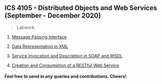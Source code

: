 ## ICS 4105 - Distributed Objects and Web Services (September - December 2020)

> Labwork:

1. [Message Passing Interface](https://github.com/AllanVikiru/DistributedObjectsWebServices/tree/mpi)

2. [Data Representation in XML](https://github.com/AllanVikiru/DistributedObjectsWebServices/tree/xml) 

3. [Service Invocation and Description in SOAP and WSDL](https://github.com/AllanVikiru/DistributedObjectsWebServices/tree/soap)

4. [Creation and Consumption of a RESTful Web Service](https://github.com/AllanVikiru/DistributedObjectsWebServices/tree/rest)

#### Feel free to send in any queries and contributions. Cheers!
